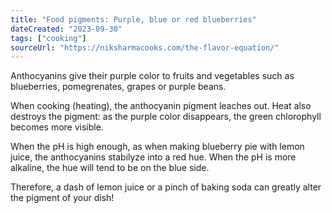 ```yaml
---
title: "Food pigments: Purple, blue or red blueberries"
dateCreated: "2023-09-30"
tags: ["cooking"]
sourceUrl: "https://niksharmacooks.com/the-flavor-equation/"
---
```


Anthocyanins give their purple color to fruits and vegetables such as blueberries, pomegrenates, grapes or purple beans.

When cooking (heating), the anthocyanin pigment leaches out. Heat also destroys the pigment: as the purple color disappears, the green chlorophyll becomes more visible.

When the pH is high enough, as when making blueberry pie with lemon juice, the anthocyanins stabilyze into a red hue. When the pH is more alkaline, the hue will tend to be on the blue side.

Therefore, a dash of lemon juice or a pinch of baking soda can greatly alter the pigment of your dish!

